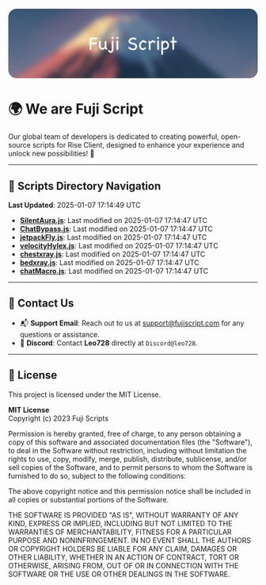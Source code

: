 ![Banner](.github/b.webp)

# 🌍 **We are Fuji Script**

Our global team of developers is dedicated to creating powerful, open-source scripts for Rise Client, designed to enhance your experience and unlock new possibilities! 🌟

---
<!-- SCRIPTS_NAVIGATION_START -->
## 📂 **Scripts Directory Navigation**

**Last Updated**: 2025-01-07 17:14:49 UTC

- **[SilentAura.js](scripts/SilentAura.js)**: Last modified on 2025-01-07 17:14:47 UTC
- **[ChatBypass.js](scripts/ChatBypass.js)**: Last modified on 2025-01-07 17:14:47 UTC
- **[jetpackFly.js](scripts/jetpackFly.js)**: Last modified on 2025-01-07 17:14:47 UTC
- **[velocityHylex.js](scripts/velocityHylex.js)**: Last modified on 2025-01-07 17:14:47 UTC
- **[chestxray.js](scripts/chestxray.js)**: Last modified on 2025-01-07 17:14:47 UTC
- **[bedxray.js](scripts/bedxray.js)**: Last modified on 2025-01-07 17:14:47 UTC
- **[chatMacro.js](scripts/chatMacro.js)**: Last modified on 2025-01-07 17:14:47 UTC

<!-- SCRIPTS_NAVIGATION_END -->

---

## 💬 **Contact Us**  
- 📬 **Support Email**: Reach out to us at [support@fujiscript.com](mailto:support@fujiscript.com) for any questions or assistance.  
- 💬 **Discord**: Contact **Leo728** directly at `Discord@leo728`.

---

## 📜 **License**

This project is licensed under the MIT License.  

**MIT License**  
Copyright (c) 2023 Fuji Scripts  

Permission is hereby granted, free of charge, to any person obtaining a copy of this software and associated documentation files (the "Software"), to deal in the Software without restriction, including without limitation the rights to use, copy, modify, merge, publish, distribute, sublicense, and/or sell copies of the Software, and to permit persons to whom the Software is furnished to do so, subject to the following conditions:  

The above copyright notice and this permission notice shall be included in all copies or substantial portions of the Software.  

THE SOFTWARE IS PROVIDED "AS IS", WITHOUT WARRANTY OF ANY KIND, EXPRESS OR IMPLIED, INCLUDING BUT NOT LIMITED TO THE WARRANTIES OF MERCHANTABILITY, FITNESS FOR A PARTICULAR PURPOSE AND NONINFRINGEMENT. IN NO EVENT SHALL THE AUTHORS OR COPYRIGHT HOLDERS BE LIABLE FOR ANY CLAIM, DAMAGES OR OTHER LIABILITY, WHETHER IN AN ACTION OF CONTRACT, TORT OR OTHERWISE, ARISING FROM, OUT OF OR IN CONNECTION WITH THE SOFTWARE OR THE USE OR OTHER DEALINGS IN THE SOFTWARE.  
